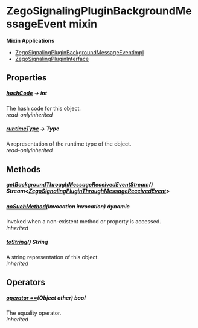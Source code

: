 


# ZegoSignalingPluginBackgroundMessageEvent mixin















**Mixin Applications**

- [ZegoSignalingPluginBackgroundMessageEventImpl](../zego_uikit_prebuilt_live_audio_room/ZegoSignalingPluginBackgroundMessageEventImpl-class.md)
- [ZegoSignalingPluginInterface](../zego_uikit_prebuilt_live_audio_room/ZegoSignalingPluginInterface-class.md)



## Properties

##### [hashCode](../zego_uikit_prebuilt_live_audio_room/ZegoSignalingPluginBackgroundMessageEvent/hashCode.md) &#8594; int



The hash code for this object.  
_<span class="feature">read-only</span><span class="feature">inherited</span>_



##### [runtimeType](../zego_uikit_prebuilt_live_audio_room/ZegoSignalingPluginBackgroundMessageEvent/runtimeType.md) &#8594; Type



A representation of the runtime type of the object.  
_<span class="feature">read-only</span><span class="feature">inherited</span>_





## Methods

##### [getBackgroundThroughMessageReceivedEventStream](../zego_uikit_prebuilt_live_audio_room/ZegoSignalingPluginBackgroundMessageEvent/getBackgroundThroughMessageReceivedEventStream.md)() Stream&lt;[ZegoSignalingPluginThroughMessageReceivedEvent](../zego_uikit_prebuilt_live_audio_room/ZegoSignalingPluginThroughMessageReceivedEvent-class.md)>



  




##### [noSuchMethod](../zego_uikit_prebuilt_live_audio_room/ZegoSignalingPluginBackgroundMessageEvent/noSuchMethod.md)(Invocation invocation) dynamic



Invoked when a non-existent method or property is accessed.  
_<span class="feature">inherited</span>_



##### [toString](../zego_uikit_prebuilt_live_audio_room/ZegoSignalingPluginBackgroundMessageEvent/toString.md)() String



A string representation of this object.  
_<span class="feature">inherited</span>_





## Operators

##### [operator ==](../zego_uikit_prebuilt_live_audio_room/ZegoSignalingPluginBackgroundMessageEvent/operator_equals.md)(Object other) bool



The equality operator.  
_<span class="feature">inherited</span>_















